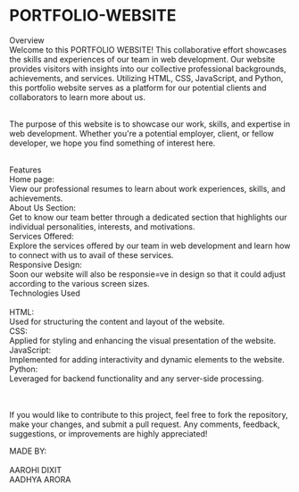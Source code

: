 # PORTFOLIO-WEBSITE

Overview<br>
Welcome to this PORTFOLIO WEBSITE! This collaborative effort showcases the skills and experiences of our team in web development. Our website provides visitors with insights into our collective professional backgrounds, achievements, and services. Utilizing HTML, CSS, JavaScript, and Python, this portfolio website serves as a platform for our potential clients and collaborators to learn more about us.<br><br>

The purpose of this website is to showcase our work, skills, and expertise in web development. Whether you're a potential employer, client, or fellow developer, we hope you find something of interest here.<br><br>

Features<br>
Home page:<br> View our professional resumes to learn about work experiences, skills, and achievements.<br>
About Us Section:<br> Get to know our team better through a dedicated section that highlights our individual personalities, interests, and motivations.<br>
Services Offered:<br> Explore the services offered by our team in web development and learn how to connect with us to avail of these services.<br>
Responsive Design:<br> Soon our website will also be responsie=ve in design so that it could adjust according to the various screen sizes.<br>
Technologies Used<br><br>
HTML:<br> Used for structuring the content and layout of the website.<br>
CSS:<br> Applied for styling and enhancing the visual presentation of the website.<br>
JavaScript:<br> Implemented for adding interactivity and dynamic elements to the website.<br>
Python:<br> Leveraged for backend functionality and any server-side processing.<br>
<br><br>

If you would like to contribute to this project, feel free to fork the repository, make your changes, and submit a pull request. Any comments, feedback, suggestions, or improvements are highly appreciated!

MADE BY:<br>
<br>
AAROHI DIXIT<br>
AADHYA ARORA<br>
